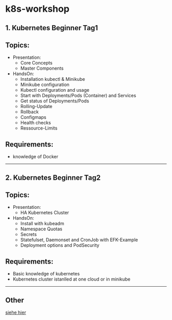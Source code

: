 # k8s-workshop

## 1. Kubernetes Beginner Tag1

Topics:
---

- Presentation:
  - Core Concepts
  - Master Components
- HandsOn:
  - Installation kubectl & Minikube
  - Minikube configuration
  - Kubectl configuration and usage
  - Start with Deployments/Pods (Container) and Services
  - Get status of Deployments/Pods
  - Rolling-Update
  - Rollback
  - Configmaps
  - Health checks
  - Ressource-Limits

Requirements:
---

- knowledge of Docker

---

## 2. Kubernetes Beginner Tag2

Topics:
---

- Presentation:
  - HA Kubernetes Cluster
- HandsOn:
  - Install with kubeadm
  - Namespace Quotas
  - Secrets
  - Statefulset, Daemonset and CronJob with EFK-Example
  - Deployment options and PodSecurity

Requirements:
---

- Basic knowledge of kubernetes
- Kubernetes cluster istanlled at one cloud or in minikube

---

## Other

[siehe hier](other/README.md)
